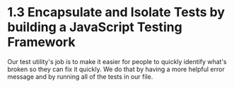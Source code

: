 # 1.3 Encapsulate and Isolate Tests by building a JavaScript Testing Framework

Our test utility's job is to make it easier for people to quickly identify what's broken so they can fix it quickly. We do that by having a more helpful error message and by running all of the tests in our file.
